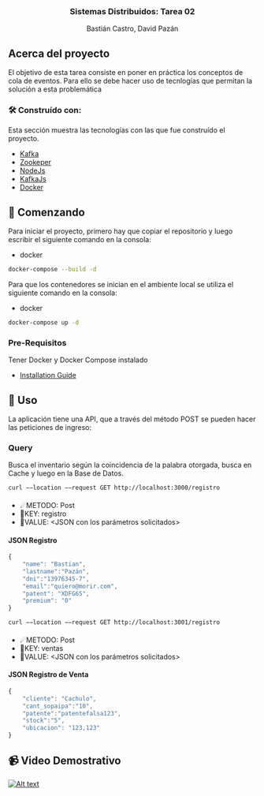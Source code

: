 
<br />
<div align="center">

  <h3 align="center">Sistemas Distribuidos: Tarea 02</h3>

  <p align="center">
    Bastián Castro, David Pazán
  </p>
</div>


## Acerca del proyecto

El objetivo de esta tarea consiste en poner en práctica los conceptos de cola de eventos. Para ello se debe hacer uso de tecnlogías que permitan la solución a esta problemática


### 🛠 Construído con:

Esta sección muestra las tecnologías con las que fue construído el proyecto.

* [Kafka](https://kafka.apache.org/documentation/#gettingStarted)
* [Zookeper](https://zookeeper.apache.org/doc/r3.8.0/index.html)
* [NodeJs](https://nodejs.org/en/docs/guides/)
* [KafkaJs](https://kafka.js.org/docs/getting-started)
* [Docker](https://www.docker.com)


## 🔰 Comenzando

Para iniciar el proyecto, primero hay que copiar el repositorio y luego escribir el siguiente comando en la consola:
* docker
```sh
docker-compose --build -d
```
Para que los contenedores se inician en el ambiente local se utiliza el siguiente comando en la consola:
* docker
```sh
docker-compose up -d
```
### Pre-Requisitos

Tener Docker y Docker Compose instalado
* [Installation Guide](https://docs.docker.com/compose/install/)



## 🤝 Uso

La aplicación tiene una API, que a través del método POST se pueden hacer las peticiones de ingreso:

### Query
Busca el inventario según la coincidencia de la palabra otorgada, busca en Cache y luego en la Base de Datos.
```curl
curl −−location −−request GET http://localhost:3000/registro
```
#### 
- ☄METODO: Post
- 🔑KEY: registro
- 📃VALUE: \<JSON con los parámetros solicitados\>

#### JSON Registro
```js
{
    "name": "Bastian",
    "lastname":"Pazán",
    "dni":"13976345-7",
    "email":"quiero@morir.com",
    "patent": "XDFG65",
    "premium": "0"
}
```
```curl
curl −−location −−request GET http://localhost:3001/registro
```
#### 
- ☄METODO: Post
- 🔑KEY: ventas
- 📃VALUE: \<JSON con los parámetros solicitados\>

#### JSON Registro de Venta
```js
{
    "cliente": "Cachulo",
    "cant_sopaipa":"10",
    "patente":"patentefalsa123",
    "stock":"5",
    "ubicacion": "123,123"
}
```


## 📹 Video Demostrativo
[![Alt text](https://i.imgur.com/UzCFNcT.png)](https://youtu.be/h09TIF2YaNk)
